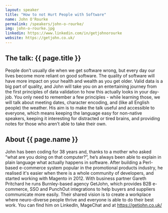 ```yaml
---
layout: speaker
title: "How to not Hurt People with Software"
name: John O'Rourke
permalink: /speakers/john-o-rourke/
img: john-o-rourke.jpg
linkedin: https://www.linkedin.com/in/getjohnorourke
website: https://getjohn.co.uk/
---
```


## The talk: {{ page.title }}

People don’t usually die when we get software wrong, but every day our lives become more reliant on good software.  The quality of software will have more impact on your health and wealth as you get older.  Valid data is a big part of quality, and John will take you on an entertaining journey from the first principles of data validation to how this actually looks in your day-job.  You only need to remember a few principles - while learning those, we will talk about meeting dates, character encoding, and (like all English people) the weather. His aim is to make the talk useful and accessible to everyone, which means keeping the language easy for non-native speakers, keeping it interesting for distracted or tired brains, and providing notes for those who aren’t able to take their own.

## About {{ page.name }}

John has been coding for 38 years and, thanks to a mother who asked “what are you doing on that computer?”, he’s always been able to explain in plain language what actually happens in software. After building a Perl-based e-commerce system popular in the promotional products industry, he realised it's easier when there is a whole community of developers, and started working with Magento in 2012.  With business partner Gareth Pritchard he runs Burnley-based agency GetJohn, which provides B2B e-commerce, SSO and PunchOut integrations to help buyers and suppliers communicate more easily. Their shared vision is to create a workplace where neuro-diverse people thrive and everyone is able to do their best work.  You can find him on LinkedIn, MageChat and at https://getjohn.co.uk/
